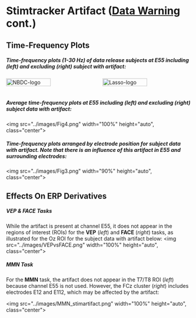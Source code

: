 # Stimtracker Artifact ([Data Warning](index.md#eeg-artifact-warning) cont.)

## Time-Frequency Plots
##### Time-frequency plots (1-30 Hz) of data release subjects at E55 including (<i>left</i>) and excluding (<i>right</i>) subject with artifact:

<div style="display: flex; justify-content: space-between; align-items: center;">
  <img src="../images/Fig2.png" alt="NBDC-logo" style="width: 50%; margin-right: 20px;">
  <img src="../images/Fig5.png" alt="Lasso-logo" style="width: 50%;">
</div>

<br>

##### Average time-frequency plots at E55 including (*left*) and excluding (*right*) subject data with artifact:
<img src="../images/Fig4.png" width="100%" height="auto", class="center">

##### Time-frequency plots arranged by electrode position for subject data with artifact. Note that there is an influence of this artifact in E55 and surrounding electrodes:
<img src="../images/Fig3.png" width="90%" height="auto", class="center">

## Effects On ERP Derivatives 
##### VEP & FACE Tasks
While the artifact is present at channel E55, it does not appear in the regions of interest (ROIs) for the **VEP** (*left*) and **FACE** (*right*) tasks, as illustrated for the Oz ROI for the subject data with artifact below:
<img src="../images/VEPvsFACE.png" width="100%" height="auto", class="center">

##### MMN Task
For the **MMN** task, the artifact does not appear in the T7/T8 ROI (*left*) because channel E55 is not used. However, the FCz cluster (*right*) includes electrodes E12 and E112, which may be affected by the artifact:

<img src="../images/MMN_stimartifact.png" width="100%" height="auto", class="center">
